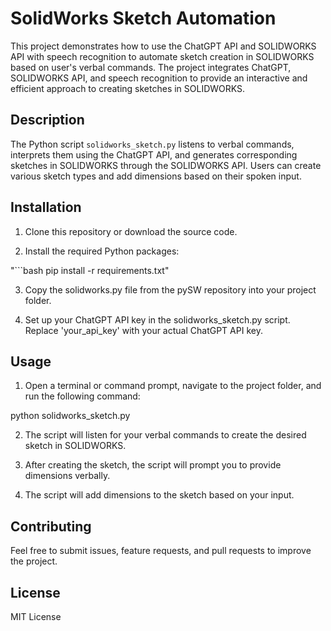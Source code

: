 # SolidWorks Sketch Automation

This project demonstrates how to use the ChatGPT API and SOLIDWORKS API with speech recognition to automate sketch creation in SOLIDWORKS based on user's verbal commands. The project integrates ChatGPT, SOLIDWORKS API, and speech recognition to provide an interactive and efficient approach to creating sketches in SOLIDWORKS.

## Description

The Python script `solidworks_sketch.py` listens to verbal commands, interprets them using the ChatGPT API, and generates corresponding sketches in SOLIDWORKS through the SOLIDWORKS API. Users can create various sketch types and add dimensions based on their spoken input.

## Installation

1. Clone this repository or download the source code.

2. Install the required Python packages:

"```bash
pip install -r requirements.txt"

3. Copy the solidworks.py file from the pySW repository into your project folder.

4. Set up your ChatGPT API key in the solidworks_sketch.py script. Replace 'your_api_key' with your actual ChatGPT API key.

## Usage

1. Open a terminal or command prompt, navigate to the project folder, and run the following command:

python solidworks_sketch.py

2. The script will listen for your verbal commands to create the desired sketch in SOLIDWORKS.

3. After creating the sketch, the script will prompt you to provide dimensions verbally.

4. The script will add dimensions to the sketch based on your input.

## Contributing

Feel free to submit issues, feature requests, and pull requests to improve the project.

## License

MIT License
